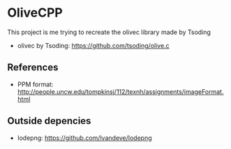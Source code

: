# OliveCPP
This project is me trying to recreate the olivec library made by Tsoding  
- olivec by Tsoding: https://github.com/tsoding/olive.c

## References
- PPM format: http://people.uncw.edu/tompkinsj/112/texnh/assignments/imageFormat.html

## Outside depencies
- lodepng: https://github.com/lvandeve/lodepng


<!--
## Outside depencies
- lodepng: https://github.com/lvandeve/lodepng
-->